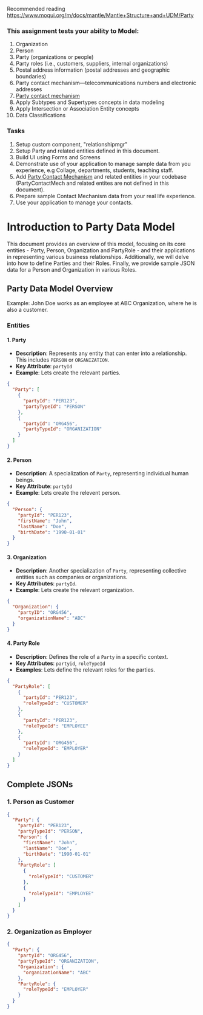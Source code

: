 Recommended reading
https://www.moqui.org/m/docs/mantle/Mantle+Structure+and+UDM/Party

### This assignment tests your ability to Model:

1. Organization
2. Person
3. Party (organizations or people)
4. Party roles (i.e., customers, suppliers, internal organizations)
5. Postal address information (postal addresses and geographic boundaries)
6. Party contact mechanism—telecommunications numbers and electronic addresses
7. [Party contact mechanism](contact-mech.md)
8. Apply Subtypes and Supertypes concepts in data modeling
9. Apply Intersection or Association Entity concepts
10. Data Classifications 


### Tasks
1. Setup custom component, "relationshipmgr" 
2. Setup Party and related entities defined in this document.
3. Build UI using Forms and Screens 
4. Demonstrate use of your application to manage sample data from you experience, e.g Collage, departments, students, teaching staff. 
5. Add [Party Contact Mechanism](contact-mech.md) and related entities in your codebase (PartyContactMech and related entites are not defined in this document).
6. Prepare sample Contact Mechanism data from your real life experience.
7. Use your application to manage your contacts.

# Introduction to Party Data Model

This document provides an overview of this model, focusing on its core entities - Party, Person, Organization and PartyRole - and their applications in representing various business relationships. Additionally, we will delve into how to define Parties and their Roles. Finally, we provide sample JSON data for a Person and Organization in various Roles.
## Party Data Model Overview

Example: John Doe works as an employee at ABC Organization, where he is also a customer.

### Entities
#### 1. Party
- **Description**: Represents any entity that can enter into a relationship. This includes `PERSON` or `ORGANIZATION`.
- **Key Attribute**: `partyId`
- **Example**: Lets create the relevant parties.
```json
{
  "Party": [
    {
      "partyId": "PER123",
      "partyTypeId": "PERSON"
    },
    {
      "partyId": "ORG456",
      "partyTypeId": "ORGANIZATION"
    }
  ]
}
```
#### 2. Person
- **Description**: A specialization of `Party`, representing individual human beings.
- **Key Attribute**: `partyId`
- **Example**: Lets create the relevent person.
```json
{
  "Person": {
    "partyId": "PER123",
    "firstName": "John",
    "lastName": "Doe",
    "birthDate": "1990-01-01"
  }
}
```
#### 3. Organization
- **Description**: Another specialization of `Party`, representing collective entities such as companies or organizations.
- **Key Attributes**: `partyId`.
- **Example**: Lets create the relevant organization.
```json
{
  "Organization": {
    "partyID": "ORG456",
    "organizationName": "ABC"
  }
}
```
#### 4. Party Role
- **Description**: Defines the role of a `Party` in a specific context.
- **Key Attributes**: `partyid`, `roleTypeId`
- **Examples**: Lets define the relevant roles for the parties.
```json
{
  "PartyRole": [
    {
      "partyId": "PER123",
      "roleTypeId": "CUSTOMER"    
    },
    {
      "partyId": "PER123",
      "roleTypeId": "EMPLOYEE"    
    },
    {
      "partyId": "ORG456",
      "roleTypeId": "EMPLOYER"    
    }
  ]
}
```
## Complete JSONs
### 1. Person as Customer
```json
{
  "Party": {
    "partyId": "PER123",
    "partyTypeId": "PERSON",
    "Person": {
      "firstName": "John",
      "lastName": "Doe",
      "birthDate": "1990-01-01"
    },
    "PartyRole": [
      {
        "roleTypeId": "CUSTOMER"
      },
      {
        "roleTypeId": "EMPLOYEE"    
      }
    ]
  }
}
```
### 2. Organization as Employer
```json
{
  "Party": {
    "partyId": "ORG456",
    "partyTypeId": "ORGANIZATION",
    "Organization": {
      "organizationName": "ABC"
    },
    "PartyRole": {
      "roleTypeId": "EMPLOYER"
    }
  }
}
```